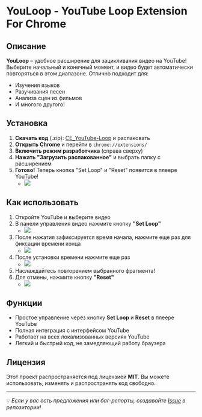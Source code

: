 # YouLoop - YouTube Loop Extension For Chrome

## Описание
**YouLoop** – удобное расширение для зацикливания видео на YouTube! Выберите начальный и конечный момент, и видео будет автоматически повторяться в этом диапазоне. Отлично подходит для:
- Изучения языков 
- Разучивания песен
- Анализа сцен из фильмов
- И многого другого!

## Установка
1. **Скачать код** (.zip): [CE_YouTube-Loop](https://github.com/Lognix/CE_YouTube-Loop) и распаковать 
2. **Открыть Chrome** и перейти в `chrome://extensions/`
3. **Включить режим разработчика** (справа сверху)
4. **Нажать "Загрузить распакованное"** и выбрать папку с расширением
5. **Готово!** Теперь кнопка "Set Loop" и "Reset" появится в плеере YouTube!
   - ![](https://github.com/user-attachments/assets/d8c78536-84c0-4569-829a-fe2447751761)


## Как использовать
1. Откройте YouTube и выберите видео 
2. В панели управления видео нажмите кнопку **"Set Loop"**
   - ![](https://github.com/user-attachments/assets/d8c78536-84c0-4569-829a-fe2447751761)
4. После нажатия зафиксируется время начала, нажмите еще раз для фиксации времени конца
   - ![](https://github.com/user-attachments/assets/99826489-6815-46fb-8716-23ad8ec7a20c)
6. После установки времени нажмите еще раз
   - ![](https://github.com/user-attachments/assets/8d56bec9-7a85-4c93-864d-085e8fb1e13b)
8. Наслаждайтесь повторением выбранного фрагмента!
9. Для отмены, нажмите кнопку **"Reset"**
   - ![](https://github.com/user-attachments/assets/e744cb02-8ed0-40f3-b4c2-faf2514ee02e)

## Функции
- Простое управление через кнопку **Set Loop** и **Reset** в плеере YouTube
- Полная интеграция с интерфейсом YouTube
- Работает на всех локализованных версиях YouTube
- Легкий и быстрый код, не замедляющий работу браузера

## Лицензия
Этот проект распространяется под лицензией **MIT**. Вы можете использовать, изменять и распространять код свободно.

---
💡 *Если у вас есть предложения или баг-репорты, создавайте [Issue](https://github.com/Lognix/CE_YouTube-Loop/issues) в репозитории!*

